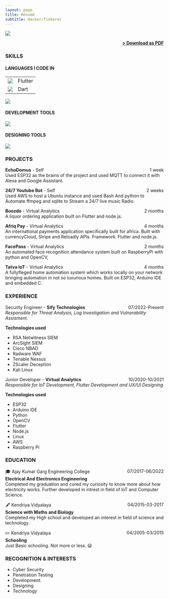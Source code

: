```yaml
---
layout: page
title: Résumé
subtitle: Hacker/Tinkerer
---
```


<img src="{{ '/assets/img/laptop.webp' | prepend: site.baseurl }}" id="about-img">

<span style="float: right; "><a href="{{ '/assets/Resume.pdf' | prepend: site.baseurl }}"><strong>> Download as PDF</strong></a> </span>
<br>

### SKILLS

#### LANGUAGES I CODE IN

<table cellspacing="10px">
    <tr>
        <td><img src="https://skillicons.dev/icons?i=flutter"></td>
        <td>Flutter</td>
    </tr>
    <tr>
        <td><img src="https://skillicons.dev/icons?i=dart"></td>
        <td>Dart</td>
    </tr>
</table>

![](https://skillicons.dev/icons?i=flutter,dart,c,py,bash,html,css,js,md,cpp,rust,kotlin,arduino,sqlite,mysql,lua,regex,ts,nginx,nodejs&perline=5)

#### DEVELOPMENT TOOLS

![](https://skillicons.dev/icons?i=git,linux,bsd,aws,gcp,raspberrypi,nginx,neovim,androidstudio,vscode&perline=5)

#### DESIGNING TOOLS

![](https://skillicons.dev/icons?i=figma,materialui,ps,pr,ai,xd,ae,unreal,blender,svg&perline=5)

### PROJECTS

**EchoDomus** - Self <span style="float: right; ">1 week</span>  
Used ESP32 as the brains of the project and used MQTT to connect it with Alexa and Google Assistant.

**24/7 Youtube Bot** - Self <span style="float: right; ">2 weeks</span>  
Used AWS to host a Ubuntu instance and used Bash And python to Automate ffmpeg and sqlite to Stream a 24/7 live music Radio.

**Boozdo** - Virtual Analytics <span style="float: right; ">2 months</span>  
A liquor ordering application built on Flutter and node.js.

**Afriq Pay** - Virtual Analytics <span style="float: right; ">4 months</span>  
An international payments application specifically built for africa. Built with currencyCloud, Stripe and Reloadly APIs. Framework: Flutter and node.js.

**FacePass** - Virtual Analytics <span style="float: right; ">2 months</span>  
An automated face recognition attendance system built on RaspberryPi with python and OpenCV,

**Tatva IoT** - Virtual Analytics <span style="float: right; ">4 months</span>  
A fullyfleged home automation system which works locally on your network bringing automation in not so luxurious homes. Built on ESP32, Arduino IDE and embedded C.

### EXPERIENCE

Security Engineer - **Sify Technologies** <span style="float: right; ">07/2022-Present</span>  
_Responsible for Threat Analysis, Log Investigation and Vulnerability Assisment._

<strong>Technologies used</strong>

+ RSA Netwitness SIEM
+ ArcSight SIEM
+ Cisco NBAD
+ Radware WAF
+ Tenable Nessus
+ ZScaler Deception
+ Kali Linux

Junior Developer - **Virtual Analytics** <span style="float: right; ">10/2020-10/2021</span>  
_Responsible for IoT Development, Flutter Development and UX/UI Designing_

<strong>Technologies used</strong>

+ ESP32
+ Arduino IDE
+ Python
+ OpenCV
+ Flutter
+ Node.js
+ Linux
+ AWS
+ Raspberry Pi

### EDUCATION

🎓 Ajay Kumar Garg Engineering College <span style="float: right; ">07/2017-06/2022</span>  
**Electrical And Electronics Engineering**  
Completed my graduation and cured my curiosity to know more about how electricity works. Further developed in intrest in field of IoT and Computer Science.

🖋️ Kendriya Vidyalaya <span style="float: right; ">04/2015-03-2017</span>  
**Science with Maths and Biology**  
Completed my High school and developed an interest in field of science and technology.

✏️ Kendriya Vidyalaya <span style="float: right; ">04/2005-03/2015</span>  
**Schooling**  
Just Basic schooling. Not more or less. 😃

### RECOGNITION & INTERESTS

- Cyber Security
- Penetration Testing
- Development.
- Designing
- Technology
